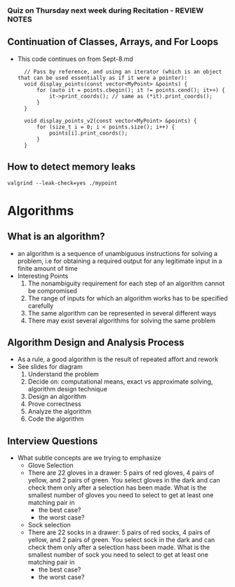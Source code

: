 ### Quiz on Thursday next week during Recitation - REVIEW NOTES

## Continuation of Classes, Arrays, and For Loops
- This code continues on from Sept-8.md

        // Pass by reference, and using an iterator (which is an object that can be used essentially as if it were a pointer):
        void display_points(const vector<MyPoint> &points) {
            for (auto it = points.cbegin(); it != points.cend(); it++) {
                it->print_coords(); // same as (*it).print_coords();
            }
        }

        void display_points_v2(const vector<MyPoint> &points) {
            for (size_t i = 0; i < points.size(); i++) {
                points[i].print_coords();
            }
        }

## How to detect memory leaks

    valgrind --leak-check=yes ./mypoint

# Algorithms

## What is an algorithm?
- an algorithm is a sequence of unambiguous instructions for solving a problem, i.e for obtaining a required output for any legitimate input in a finite amount of time
- Interesting Points
    1. The nonambiguity requirement for each step of an algorithm cannot be compromised
    2. The range of inputs for which an algorithm works has to be specified carefully
    3. The same algorithm can be represented in several different ways
    4. There may exist several algorithms for solving the same problem

## Algorithm Design and Analysis Process
- As a rule, a good algorithm is the result of repeated affort and rework
- See slides for diagram
    1. Understand the problem
    2. Decide on: computational means, exact vs approximate solving, algorithm design technique
    3. Design an algorithm
    4. Prove correctness
    5. Analyze the algorithm
    6. Code the algorithm

## Interview Questions
- What subtle concepts are we trying to emphasize
    - Glove Selection
    - There are 22 gloves in a drawer: 5 pairs of red gloves, 4 pairs of yellow, and 2 pairs of green. You select gloves in the dark and can check them only after a selection has been made. What is the smallest number of gloves you need to select to get at least one matching pair in
        - the best case?
        - the worst case?
    - Sock selection
    - There are 22 socks in a drawer: 5 pairs of red socks, 4 pairs of yellow, and 2 pairs of green. You select sock in the dark and can check them only after a selection hass been made. What is the smallest number of sock you need to select to get at least one matching pair in
        - the best case?
        - the worst case?
